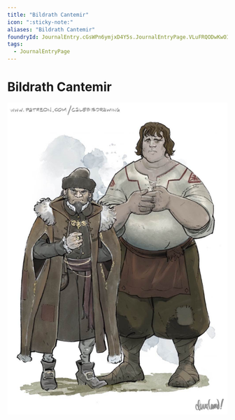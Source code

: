 ```yaml
---
title: "Bildrath Cantemir"
icon: ":sticky-note:"
aliases: "Bildrath Cantemir"
foundryId: JournalEntry.cGsWPn6ymjxD4Y5s.JournalEntryPage.VLuFRQODwKwOIp6i
tags:
  - JournalEntryPage
---
```


# Bildrath Cantemir
![](https://raw.githubusercontent.com/SkroxiousDM/SkroxiousDM/refs/heads/main/Images/bildrath_Parriwimple.jpg)